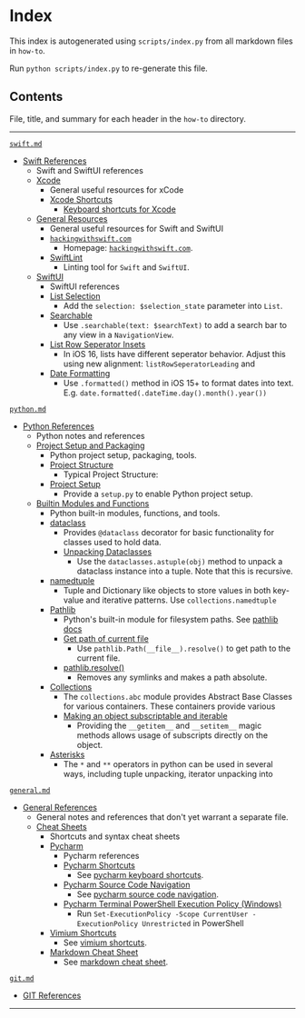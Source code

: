 # Index

This index is autogenerated using `scripts/index.py` from all markdown files in `how-to`.

Run `python scripts/index.py` to re-generate this file.

## Contents
File, title, and summary for each header in the `how-to` directory.
___


[`swift.md`](how-to/swift.md)
- [Swift References](how-to/swift.md#Swift-References)
    - Swift and SwiftUI references
    - [Xcode](how-to/swift.md#Xcode)
        - General useful resources for xCode
        - [Xcode Shortcuts](how-to/swift.md#Xcode-Shortcuts)
            - [Keyboard shortcuts for Xcode](https://swifteducation.github.io/assets/pdfs/XcodeKeyboardShortcuts.pdf)
    - [General Resources](how-to/swift.md#General-Resources)
        - General useful resources for Swift and SwiftUI
        - [`hackingwithswift.com`](how-to/swift.md#`hackingwithswift.com`)
            - Homepage: [`hackingwithswift.com`](https://www.hackingwithswift.com/).
        - [SwiftLint](how-to/swift.md#SwiftLint)
            - Linting tool for `Swift` and `SwiftUI`.
    - [SwiftUI](how-to/swift.md#SwiftUI)
        - SwiftUI references
        - [List Selection](how-to/swift.md#List-Selection)
            - Add the `selection: $selection_state` parameter into `List`.
        - [Searchable](how-to/swift.md#Searchable)
            - Use `.searchable(text: $searchText)` to add a search bar to any view in a `NavigationView`.
        - [List Row Seperator Insets](how-to/swift.md#List-Row-Seperator-Insets)
            - In iOS 16, lists have different seperator behavior. Adjust this using new alignment: `listRowSeperatorLeading` and
        - [Date Formatting](how-to/swift.md#Date-Formatting)
            - Use `.formatted()` method in iOS 15+ to format dates into text. E.g. `date.formatted(.dateTime.day().month().year())`

[`python.md`](how-to/python.md)
- [Python References](how-to/python.md#Python-References)
    - Python notes and references
    - [Project Setup and Packaging](how-to/python.md#Project-Setup-and-Packaging)
        - Python project setup, packaging, tools.
        - [Project Structure](how-to/python.md#Project-Structure)
            - Typical Project Structure:
        - [Project Setup](how-to/python.md#Project-Setup)
            - Provide a `setup.py` to enable Python project setup.
    - [Builtin Modules and Functions](how-to/python.md#Builtin-Modules-and-Functions)
        - Python built-in modules, functions, and tools.
        - [dataclass](how-to/python.md#dataclass)
            - Provides `@dataclass` decorator for basic functionality for classes used to hold data.
            - [Unpacking Dataclasses](how-to/python.md#Unpacking-Dataclasses)
                - Use the `dataclasses.astuple(obj)` method to unpack a dataclass instance into a tuple. Note that this is recursive.
        - [namedtuple](how-to/python.md#namedtuple)
            - Tuple and Dictionary like objects to store values in both key-value and iterative patterns. Use `collections.namedtuple`
        - [Pathlib](how-to/python.md#Pathlib)
            - Python's built-in module for filesystem paths. See [pathlib docs](https://docs.python.org/3/library/pathlib.html)
            - [Get path of current file](how-to/python.md#Get-path-of-current-file)
                - Use `pathlib.Path(__file__).resolve()` to get path to the current file.
            - [pathlib.resolve()](how-to/python.md#pathlib.resolve())
                - Removes any symlinks and makes a path absolute.
        - [Collections](how-to/python.md#Collections)
            - The `collections.abc` module provides Abstract Base Classes for various containers. These containers provide various
            - [Making an object subscriptable and iterable](how-to/python.md#Making-an-object-subscriptable-and-iterable)
                - Providing the `__getitem__` and `__setitem__` magic methods allows usage of subscripts directly on the object.
        - [Asterisks](how-to/python.md#Asterisks)
            - The `*` and `**` operators in python can be used in several ways, including tuple unpacking, iterator unpacking into

[`general.md`](how-to/general.md)
- [General References](how-to/general.md#General-References)
    - General notes and references that don't yet warrant a separate file.
    - [Cheat Sheets](how-to/general.md#Cheat-Sheets)
        - Shortcuts and syntax cheat sheets
        - [Pycharm](how-to/general.md#Pycharm)
            - Pycharm references
            - [Pycharm Shortcuts](how-to/general.md#Pycharm-Shortcuts)
                - See [pycharm keyboard shortcuts](https://www.jetbrains.com/help/pycharm/mastering-keyboard-shortcuts.html).
            - [Pycharm Source Code Navigation](how-to/general.md#Pycharm-Source-Code-Navigation)
                - See [pycharm source code navigation](https://www.jetbrains.com/help/pycharm/navigating-through-the-source-code.html).
            - [Pycharm Terminal PowerShell Execution Policy (Windows)](how-to/general.md#Pycharm-Terminal-PowerShell-Execution-Policy-(Windows))
                - Run `Set-ExecutionPolicy -Scope CurrentUser -ExecutionPolicy Unrestricted` in PowerShell
        - [Vimium Shortcuts](how-to/general.md#Vimium-Shortcuts)
            - See [vimium shortcuts](https://github.com/philc/vimium/blob/master/README.md).
        - [Markdown Cheat Sheet](how-to/general.md#Markdown-Cheat-Sheet)
            - See [markdown cheat sheet](https://www.markdownguide.org/cheat-sheet/).

[`git.md`](how-to/git.md)
- [GIT References](how-to/git.md#GIT-References)
___
